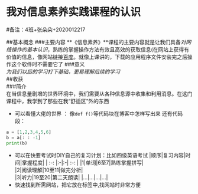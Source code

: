 # 我对信息素养实践课程的认识  
#备注：4班+张朵朵+2020012217

##基本概念 
###主要内容
**《信息素养》**课程的主要内容就是让我们具备*对网络操作的基本认识*，熟练的掌握操作方法有效且高效的获取信息(在网站上获得有价值的信息，像网站链接[百度](https://www.baidu.com/)。就像上课讲的，下载的应用程序文件安装完之后操作这个软件时不需要它了
###意义  
*为我们以后的学习打下基础，更易理解后续的学习*  
##收获  
###简介  
在当信息量剧增的世界环境中，我们需要从各种信息源中收集和利用消息。在这门课程中，我学到了那些在我“舒适区”外的东西
+ 可以看懂大佬的世界 ：
  像`def f()`等代码块在博客中怎样写出来
  还有代码段：
```python
a = [1,2,3,4,5,6]
b = a[: : -1]
print(b)
```
+ 可以在快要考试时DIY自己的复习计划：比如四级英语考试 
|顺序|复习内容|时间|掌握程度|
| :-: |:-|:-| :-: | 
|1|单词|6至7|熟练掌握拼写|  
|2|阅读理解|10至11|做完分析|  
|3|听力|19至20|第二天朗读| 
|...|...|...|...|
+ 快速找到所需网站，把它放在标签中,找网站时非常方便



